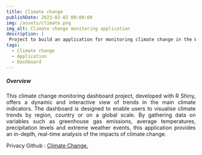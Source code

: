 ```yaml
---
title: Climate change
publishDate: 2023-02-02 00:00:00
img: /assets/climate.png
img_alt: Climate change monitoring application
description: |
 Project to build an application for monitoring climate change in the WAEMU zone. 
tags:
  - Climate change
  - Application
  - Dashboard
---
```


##### Overview

<p style="text-align: justify;">
This climate change monitoring dashboard project, developed with R Shiny, offers a dynamic and interactive view of trends in the main climate indicators. The dashboard is designed to enable users to visualise climate trends by region, country or on a global scale. By gathering data on variables such as greenhouse gas emissions, average temperatures, precipitation levels and extreme weather events, this application provides an in-depth, real-time analysis of the impacts of climate change.
</p>


Privacy Github :  <a href="https://github.com/julienParfait/climate_change.git">Climate Change.</a>
